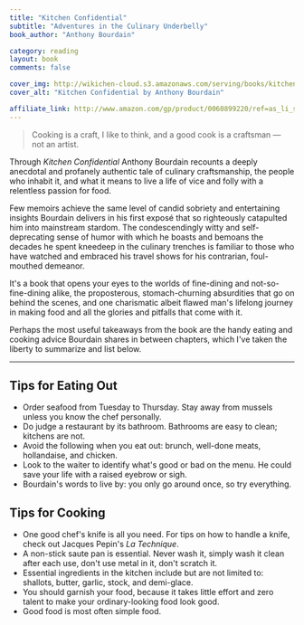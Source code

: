 ```yaml
---
title: "Kitchen Confidential"
subtitle: "Adventures in the Culinary Underbelly"
book_author: "Anthony Bourdain"

category: reading
layout: book
comments: false

cover_img: http://wikichen-cloud.s3.amazonaws.com/serving/books/kitchen-confidential.jpg
cover_alt: "Kitchen Confidential by Anthony Bourdain"

affiliate_link: http://www.amazon.com/gp/product/0060899220/ref=as_li_ss_tl?ie=UTF8&camp=1789&creative=390957&creativeASIN=0060899220&linkCode=as2&tag=wikichenis-20
---
```


> Cooking is a craft, I like to think, and a good cook is a craftsman &mdash; not an artist.

Through *Kitchen Confidential* Anthony Bourdain recounts a deeply anecdotal and profanely authentic tale of culinary craftsmanship, the people who inhabit it, and what it means to live a life of vice and folly with a relentless passion for food.

Few memoirs achieve the same level of candid sobriety and entertaining insights Bourdain delivers in his first exposé that so righteously catapulted him into mainstream stardom. The condescendingly witty and self-deprecating sense of humor with which he boasts and bemoans the decades he spent kneedeep in the culinary trenches is familiar to those who have watched and embraced his travel shows for his contrarian, foul-mouthed demeanor.

It's a book that opens your eyes to the worlds of fine-dining and not-so-fine-dining alike, the proposterous, stomach-churning absurdities that go on behind the scenes, and one charismatic albeit flawed man's lifelong journey in making food and all the glories and pitfalls that come with it.

Perhaps the most useful takeaways from the book are the handy eating and cooking advice Bourdain shares in between chapters, which I've taken the liberty to summarize and list below.

- - -

## Tips for Eating Out

* Order seafood from Tuesday to Thursday. Stay away from mussels unless you know the chef personally.
* Do judge a restaurant by its bathroom. Bathrooms are easy to clean; kitchens are not.
* Avoid the following when you eat out: brunch, well-done meats, hollandaise, and chicken.
* Look to the waiter to identify what's good or bad on the menu. He could save your life with a raised eyebrow or sigh.
* Bourdain's words to live by: you only go around once, so try everything.

## Tips for Cooking

* One good chef's knife is all you need. For tips on how to handle a knife, check out Jacques Pepin's *La Technique*.
* A non-stick saute pan is essential. Never wash it, simply wash it clean after each use, don't use metal in it, don't scratch it.
* Essential ingredients in the kitchen include but are not limited to: shallots, butter, garlic, stock, and demi-glace.
* You should garnish your food, because it takes little effort and zero talent to make your ordinary-looking food look good.
* Good food is most often simple food.

